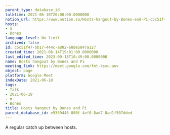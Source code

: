 ```yaml
---
parent_type: database_id
talktime: 2021-06-18T20:00:00.0000000
notion_url: https://www.notion.so/Hosts-hangout-by-Bones-and-Pi-c5c51f47bb17444ca802688e5847a127
hosts:
- π
- Bones
language_level: No limit
archived: false
id: c5c51f47-bb17-444c-a802-688e5847a127
created_time: 2021-06-14T19:01:00.0000000
last_edited_time: 2023-09-18T10:49:00.0000000
name: Hosts hangout by Bones and Pi
meeting_link: https://meet.google.com/fmt-ksxu-uuv
object: page
platform: Google Meet
indexDate: 2021-06-18
tags:
- Talk
- 2021-06-18
- π
- Bones
title: Hosts hangout by Bones and Pi
parent_database_id: e9339446-880f-4ef0-8ad7-8ad1f507dded
---
```


A regular catch up between hosts.


